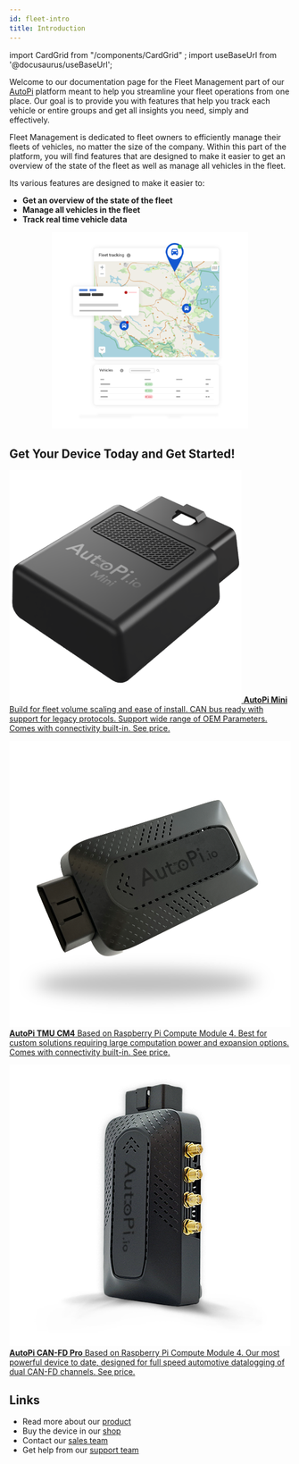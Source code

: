 ```yaml
---
id: fleet-intro
title: Introduction
---
```

import CardGrid from "/components/CardGrid" ; import useBaseUrl from '@docusaurus/useBaseUrl';

Welcome to our documentation page for the Fleet Management part of our [AutoPi](https://www.autopi.io) 
platform meant to help you streamline your fleet operations from one place. Our 
goal is to provide you with features that help you track each vehicle or entire 
groups and get all insights you need, simply and effectively.  

Fleet Management is dedicated to fleet owners to efficiently manage their fleets 
of vehicles, no matter the size of the company. Within this part of the platform,
you will find features that are designed to make it easier to get an overview of 
the state of the fleet as well as manage all vehicles in the fleet. 

Its various features are designed to make it easier to:
- **Get an overview of the state of the fleet**
- **Manage all vehicles in the fleet**
- **Track real time vehicle data** 

<p align="center">
    <img src="/img/cloud/fleet_management/introduction/AutoPI_CTA_23-24_GeoMap_01_Flat.png" alt="Fleet intro graphics" width="70%" />
</p>


## Get Your Device Today and Get Started!

<CardGrid home>

[![](/img/hardware/autopi_mini/AutoPi_Mini_5_Top_right.png) **AutoPi Mini** Build for fleet volume scaling and ease of install. CAN bus ready with support for legacy protocols. Support wide range of OEM Parameters. Comes with connectivity built-in. See price.](https://shop.autopi.io/products/autopi-mini)

[![](/img/hardware/autopi_tmu_cm4/TMU_Floating_Topside_V1_scaled.png) **AutoPi TMU CM4** Based on Raspberry Pi Compute Module 4. Best for custom solutions requiring large computation power and expansion options. Comes with connectivity built-in. See price.](https://shop.autopi.io/products/autopi-telematics-unit-cm4-4g-lte-edition)

[![](/img/hardware/autopi_canfd_pro/canfd_pro_trans.png) **AutoPi CAN-FD Pro** Based on Raspberry Pi Compute Module 4. Our most powerful device to date, designed for full speed automotive datalogging of dual CAN-FD channels. See price.](https://shop.autopi.io/products/autopi-can-fd-pro)

</CardGrid>


## Links
  - Read more about our [product](https://autopi.io)
  - Buy the device in our [shop](https://shop.autopi.io)
  - Contact our [sales team ](https://www.autopi.io/contact/)
  - Get help from our [support team ](https://www.autopi.io/support/)
